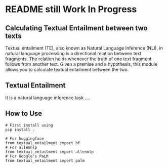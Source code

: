 # README still Work In Progress
## Calculating Textual Entailment between two texts

Textual entailment (TE), also known as Natural Language Inference (NLI), in natural language processing is a directional relation between text fragments. The relation holds whenever the truth of one text fragment follows from another text.
Given a premise and a hypothesis, this module allows you to calculate textual entailment between the two. 

## Textual Entailment
It is a natural language inference task ....

## How to Use

```
# First install using
pip install .
```
```
# For huggingface
from textual_entailment import hf
# For allennlp
from textual_entailment import allennlp
# For Google's PaLM
from textual_entailment import palm
```

```
```
